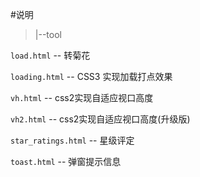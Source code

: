 #说明

>|--tool

`load.html` -- 转菊花

`loading.html` -- CSS3 实现加载打点效果

`vh.html` -- css2实现自适应视口高度

`vh2.html` -- css2实现自适应视口高度(升级版)

`star_ratings.html` -- 星级评定

`toast.html` -- 弹窗提示信息

